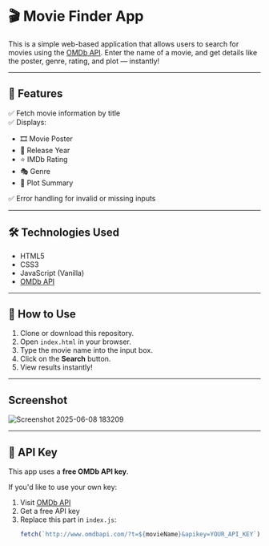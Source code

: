 # 🎬 Movie Finder App

This is a simple web-based application that allows users to search for movies using the [OMDb API](http://www.omdbapi.com/). Enter the name of a movie, and get details like the poster, genre, rating, and plot — instantly!

---

## 🚀 Features

✅ Fetch movie information by title  
✅ Displays:
- 🎞️ Movie Poster  
- 📆 Release Year  
- ⭐ IMDb Rating  
- 🎭 Genre  
- 📝 Plot Summary  

✅ Error handling for invalid or missing inputs

---

## 🛠️ Technologies Used

- HTML5  
- CSS3  
- JavaScript (Vanilla)  
- [OMDb API](https://www.omdbapi.com/)

---

## 🧪 How to Use

1. Clone or download this repository.
2. Open `index.html` in your browser.
3. Type the movie name into the input box.
4. Click on the **Search** button.
5. View results instantly!

---


## Screenshot

![Screenshot 2025-06-08 183209](https://github.com/user-attachments/assets/d540a973-7756-4bc6-88e8-c7b474c813b3)


---

## 🔑 API Key

This app uses a **free OMDb API key**.

If you'd like to use your own key:
1. Visit [OMDb API](http://www.omdbapi.com/apikey.aspx)
2. Get a free API key
3. Replace this part in `index.js`:
   ```javascript
   fetch(`http://www.omdbapi.com/?t=${movieName}&apikey=YOUR_API_KEY`)

